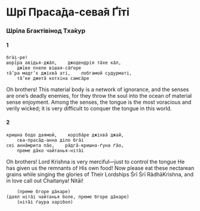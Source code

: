 # Шрī Праса̄да-сева̄я Ґīті

### Шрīла Бгактівінод Тха̄кур

#### 1

    бга̄і-ре!
    шорīра авідья-джа̄л,    джодендрія та̄хе ка̄л,
        джīве пхеле вішая-са̄ґоре
    та̄’ра мадгʼє джіхва̄ аті,    лобгамой судурматі,
        та̄’ке джета̄ котхіна самса̄ре

Oh brothers! This material body is a network of ignorance, and the senses are one’s deadly enemies, for they throw the soul into the ocean of material sense enjoyment. Among the senses, the tongue is the most voracious and verily wicked; it is very difficult to conquer the tongue in this world.

#### 2

    кришна бодо даямой,    коріба̄ре джіхва̄ джай,
        сва-праса̄д-анна діло бга̄і
    сеі анна̄мрита па̄о,    ра̄дга̄-кришна-ґуна ґа̄о,
        преме да̄ко чайтанья-ніта̄і

Oh brothers! Lord Krishna is very merciful—just to control the tongue He has given us the remnants of His own food! Now please eat these nectarean grains while singing the glories of Their Lordships Śrī Śrī RādhāKrishna, and in love call out Chaitanya! Nitāi!

        (преме бгоре да̄каре)
    (даял ніта̄і чайтанья боле, преме бгоре да̄каре)
        (ніта̄і ґаура харібол)


